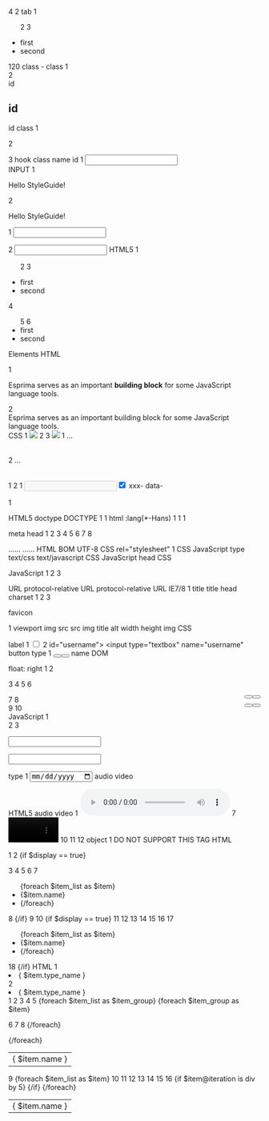  
4
2
tab
1  <ul>
2
3
<li>first</li>
<li>second</li></ul>
120
class
-
class
1 <!-- good --><div class="sidebar"></div>
2 <!-- bad --><div class="left"></div>
id
 
 
id
-
id  class
1 <!-- good --><div id="nav"></div><!-- bad --><div id="navigation"></div>
2 <!-- good --><p class="comment"></p><!-- bad --><p class="com"></p>
3 <!-- good --><span class="author"></span><!-- bad --><span class="red"></span>
hook
class
name   id
1 <input name="foo"><div id="foo"></div><script> // IE6
alert(document.getElementById('foo').tagName); </script>
INPUT
1 <!-- good --><p>Hello StyleGuide!</p>
2 <!-- bad --><P>Hello StyleGuide!</P>
1 <!-- good --><input type="text" name="title">
 
 
2 <!-- bad --><input type="text" name="title" />
HTML5
1 <!-- good --><ul>
2
3
<li>first</li>
<li>second</li></ul>
4 <!-- bad --><ul>
5
6
<li>first
<li>second</ul>
Elements
HTML
 
 
1 <!-- good --><p>Esprima serves as an important <strong>building block</strong> for
some JavaScript language tools.</p>
2 <!-- bad --><div>Esprima serves as an important <span class="strong">building
block</span> for some JavaScript language tools.</div>
CSS
1 <!-- good --><img class="avatar" src="image.png">
2 <!-- bad --><span class="avatar">
3
<img src="image.png"></span>
1 <!-- good --><table cellspacing="0">...</table>
2 <!-- bad --><table cellSpacing="0">...</table>
1 <!-- good --><script src="esl.js"> </script>
2 <!-- bad --><script src='esl.js'> </script><script src=esl.js> </script>
1 <input type="text" disabled><input type="checkbox" value="1" checked>
xxx-
data-
 
 
1 <ol data-ui-type="Select"></ol>
HTML5   doctype
DOCTYPE
1 <!DOCTYPE html>
1 <meta http-equiv="X-UA-Compatible" content="IE=Edge">
html
:lang(*-Hans)
1 <html lang="zh-CN">
1 <html lang="zh-cmn-Hans">
1 <html lang="zh-cmn-Hant">
 
 
meta
head
1  <html>
2
3
4
5
6
7
8
<head>
<meta charset="UTF-8">
......
</head>
<body>
......
</body></html>
HTML
BOM   UTF-8
CSS
rel="stylesheet"
1 <link rel="stylesheet" href="page.css">
CSS   JavaScript
type
text/css   text/javascript
CSS
JavaScript
head
CSS
 
 
JavaScript
1  <body>
2
3
<!-- a lot of elements -->
<script src="init-behavior.js"> </script></body>
URL
protocol-relative  URL
protocol-relative  URL
IE7/8
1 <script src="//s1.bdstatic.com/cache/static/jquery-1.10.2.min_f2fb5194.js">
</script>
title
title
head
charset
1  <head>
2
3
<meta charset="UTF-8">
<title>
</title></head>
favicon
 
 
1 <link rel="shortcut icon" href="path/to/favicon.ico">
viewport
img   src
src
img
title
alt
width   height
img
CSS
 
 
label
1 <label><input type="checkbox" name="confirm" value="on">
</label>
2 <label for="username">
id="username">
</label> <input type="textbox" name="username"
button
type
1 <button type="submit">   </button><button type="button">    </button>
name
DOM
 
 
float: right
1 <!-- good --><style> .buttons .button-group { float: right; } </style>
2 <div class="buttons">
3
4
5
6
<div class="button-group">
<button type="submit">   </button>
<button type="button">   </button>
</div></div>
7 <!-- bad --><style> .buttons button { float: right; } </style>
8 <div class="buttons">
9
<button type="button">   </button>
10
<button type="submit">   </button></div>
JavaScript
1 <form action="/login" method="post">
2
3
<p><input name="username" type="text" placeholder="
"></p>
<p><input name="password" type="password" placeholder="   "></p></form>
type
1 <input type="date">
audio    video
 
 
HTML5
audio   video
1 <audio controls>
2
3
4
5
6
<source src="audio.mp3" type="audio/mpeg">
<source src="audio.ogg" type="audio/ogg">
<object width="100" height="50" data="audio.mp3">
<embed width="100" height="50" src="audio.swf">
</object></audio>
7 <video width="100" height="50" controls>
8
9
<source src="video.mp4" type="video/mp4">
<source src="video.ogg" type="video/ogg">
<object width="100" height="50" data="video.mp4">
<embed width="100" height="50" src="video.swf">
</object></video>
10
11
12
object
1 <object width="100" height="50" data="something.swf">DO NOT SUPPORT THIS
TAG</object>
HTML
 
 
1 <!-- good -->
2 {if $display == true}<div>
3
4
5
6
7
<ul>
{foreach $item_list as $item}
<li>{$item.name}<li>
{/foreach}
</ul></div>
8  {/if}
9 <!-- bad -->
10 {if $display == true}
11
12
13
14
15
16
17
<div>
<ul>
{foreach $item_list as $item}
<li>{$item.name}<li>
{/foreach}
</ul>
</div>
18  {/if}
HTML
1 <!-- good --><li class="{if $item.type_id == $current_type}focus{/if}">{
$item.type_name }</li>
2 <!-- bad --><li {if $item.type_id == $current_type} class="focus"{/if}>{
$item.type_name }</li>
1 <!-- good --><table>
2
3
4
5
{foreach $item_list as $item_group}
<tr>
{foreach $item_group as $item}
<td>{ $item.name }</td>
 
 
6
7
8
{/foreach}
<tr>
{/foreach}</table>
9 <!-- bad --><table><tr>
{foreach $item_list as $item}
10
11
12
13
14
15
16
<td>{ $item.name }</td>
{if $item@iteration is div by 5}
</tr>
<tr>
{/if}
{/foreach}</tr></table>


